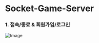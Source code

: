 # Socket-Game-Server

### 1. 접속/종료 & 회원가입/로그인
![Image](https://github.com/user-attachments/assets/8fcffdc8-d43a-4e70-947f-e8db1766590a)
